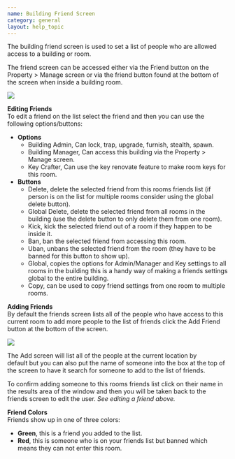 ```yaml
---
name: Building Friend Screen
category: general
layout: help_topic
---
```

The building friend screen is used to set a list of people who are allowed access to a building or room.

The friend screen can be accessed either via the Friend button on the Property > Manage screen or via the friend button found at the bottom of the screen when inside a building room.

[![](https://lohcdn.com/images/t_buildingfriends.jpg)](https://lohcdn.com/images/buildingfriends.jpg)

**Editing Friends**  
To edit a friend on the list select the friend and then you can use the following options/buttons:

*   **Options**
    *   Building Admin, Can lock, trap, upgrade, furnish, stealth, spawn.
    *   Building Manager, Can access this building via the Property > Manage screen.
    *   Key Crafter, Can use the key renovate feature to make room keys for this room.
*   **Buttons**
    *   Delete, delete the selected friend from this rooms friends list (if person is on the list for multiple rooms consider using the global delete button).
    *   Global Delete, delete the selected friend from all rooms in the building (use the delete button to only delete them from one room). 
    *   Kick, kick the selected friend out of a room if they happen to be inside it.
    *   Ban, ban the selected friend from accessing this room.
    *   Uban, unbans the selected friend from the room (they have to be banned for this button to show up).
    *   Global, copies the options for Admin/Manager and Key settings to all rooms in the building this is a handy way of making a friends settings global to the entire building.
    *   Copy, can be used to copy friend settings from one room to multiple rooms.

**Adding Friends**  
By default the friends screen lists all of the people who have access to this current room to add more people to the list of friends click the Add Friend button at the bottom of the screen.

[![](https://lohcdn.com/images/t_buildingfriendsadd.jpg)](https://lohcdn.com/images/buildingfriendsadd.jpg)

The Add screen will list all of the people at the current location by default but you can also put the name of someone into the box at the top of the screen to have it search for someone to add to the list of friends.

To confirm adding someone to this rooms friends list click on their name in the results area of the window and then you will be taken back to the friends screen to edit the user. _See editing a friend above._

**Friend Colors**  
Friends show up in one of three colors:

*   **Green**, this is a friend you added to the list.
*   **Red**, this is someone who is on your friends list but banned which means they can not enter this room.